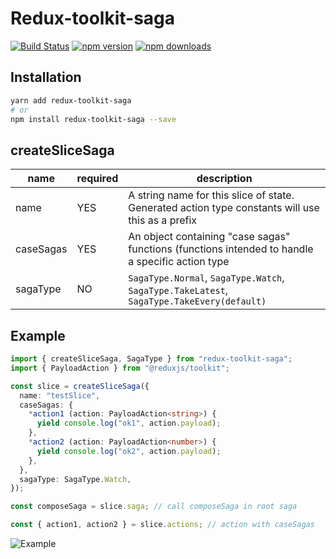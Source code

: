 # Redux-toolkit-saga
[![Build Status](https://travis-ci.com/anymore1405/redux-toolkit-saga.svg?branch=master)](https://travis-ci.com/anymore1405/redux-toolkit-saga) [![npm version](https://img.shields.io/npm/v/redux-toolkit-saga.svg?style=flat-square)](https://www.npmjs.com/package/redux-toolkit-saga) [![npm downloads](https://img.shields.io/npm/dt/redux-toolkit-saga.svg?style=flat-square)](https://www.npmjs.com/package/redux-toolkit-saga)

## Installation 
```sh
yarn add redux-toolkit-saga
# or
npm install redux-toolkit-saga --save
```

## createSliceSaga

| name           | required |                           description                                                                 |
| -------------- | --------  | --------------------------------------------------------------------------- |
| name       | YES       | A string name for this slice of state. Generated action type constants will use this as a prefix                                           |
| caseSagas | YES         | An object containing "case sagas" functions (functions intended to handle a specific action type|
| sagaType           | NO      | `SagaType.Normal`, `SagaType.Watch`, `SagaType.TakeLatest`, `SagaType.TakeEvery(default)`|

## Example
```ts
import { createSliceSaga, SagaType } from "redux-toolkit-saga";
import { PayloadAction } from "@reduxjs/toolkit";

const slice = createSliceSaga({
  name: "testSlice",
  caseSagas: {
    *action1 (action: PayloadAction<string>) {
      yield console.log("ok1", action.payload);
    },
    *action2 (action: PayloadAction<number>) {
      yield console.log("ok2", action.payload);
    },
  },
  sagaType: SagaType.Watch,
});

const composeSaga = slice.saga; // call composeSaga in root saga

const { action1, action2 } = slice.actions; // action with caseSagas

```
![Example](https://media.giphy.com/media/ZZa9d02H5Tx1XENQu9/giphy.gif)